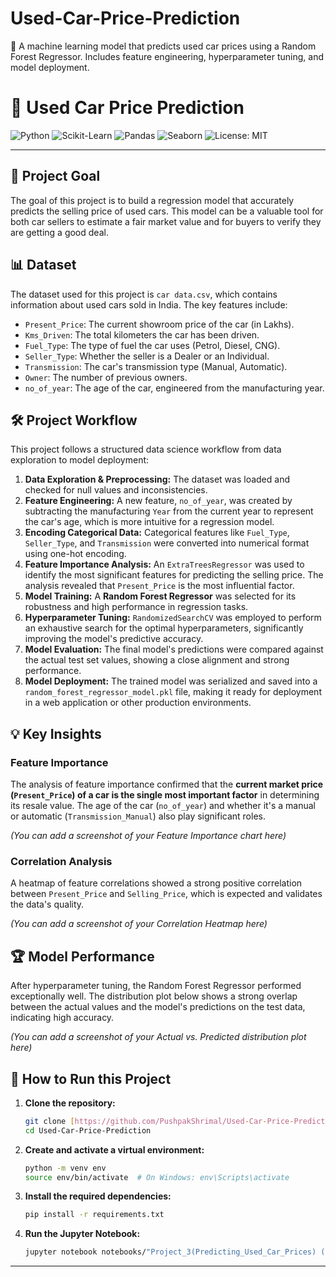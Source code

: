 # Used-Car-Price-Prediction
🚗 A machine learning model that predicts used car prices using a Random Forest Regressor. Includes feature engineering, hyperparameter tuning, and model deployment.


# 🚗 Used Car Price Prediction

![Python](https://img.shields.io/badge/Python-3.9%2B-blue.svg?logo=python&logoColor=white)
![Scikit-Learn](https://img.shields.io/badge/Scikit--Learn-0.24%2B-orange?logo=scikit-learn)
![Pandas](https://img.shields.io/badge/Pandas-1.3%2B-150458?logo=pandas)
![Seaborn](https://img.shields.io/badge/Seaborn-0.11%2B-150458?logo=seaborn)
![License: MIT](https://img.shields.io/badge/License-MIT-yellow.svg)

---

## 🎯 Project Goal

The goal of this project is to build a regression model that accurately predicts the selling price of used cars. This model can be a valuable tool for both car sellers to estimate a fair market value and for buyers to verify they are getting a good deal.

## 📊 Dataset

The dataset used for this project is `car data.csv`, which contains information about used cars sold in India. The key features include:

-   `Present_Price`: The current showroom price of the car (in Lakhs).
-   `Kms_Driven`: The total kilometers the car has been driven.
-   `Fuel_Type`: The type of fuel the car uses (Petrol, Diesel, CNG).
-   `Seller_Type`: Whether the seller is a Dealer or an Individual.
-   `Transmission`: The car's transmission type (Manual, Automatic).
-   `Owner`: The number of previous owners.
-   `no_of_year`: The age of the car, engineered from the manufacturing year.

## 🛠️ Project Workflow

This project follows a structured data science workflow from data exploration to model deployment:

1.  **Data Exploration & Preprocessing:** The dataset was loaded and checked for null values and inconsistencies.
2.  **Feature Engineering:** A new feature, `no_of_year`, was created by subtracting the manufacturing `Year` from the current year to represent the car's age, which is more intuitive for a regression model.
3.  **Encoding Categorical Data:** Categorical features like `Fuel_Type`, `Seller_Type`, and `Transmission` were converted into numerical format using one-hot encoding.
4.  **Feature Importance Analysis:** An `ExtraTreesRegressor` was used to identify the most significant features for predicting the selling price. The analysis revealed that `Present_Price` is the most influential factor.
5.  **Model Training:** A **Random Forest Regressor** was selected for its robustness and high performance in regression tasks.
6.  **Hyperparameter Tuning:** `RandomizedSearchCV` was employed to perform an exhaustive search for the optimal hyperparameters, significantly improving the model's predictive accuracy.
7.  **Model Evaluation:** The final model's predictions were compared against the actual test set values, showing a close alignment and strong performance.
8.  **Model Deployment:** The trained model was serialized and saved into a `random_forest_regressor_model.pkl` file, making it ready for deployment in a web application or other production environments.

## 💡 Key Insights

### Feature Importance

The analysis of feature importance confirmed that the **current market price (`Present_Price`) of a car is the single most important factor** in determining its resale value. The age of the car (`no_of_year`) and whether it's a manual or automatic (`Transmission_Manual`) also play significant roles.

*(You can add a screenshot of your Feature Importance chart here)*

### Correlation Analysis

A heatmap of feature correlations showed a strong positive correlation between `Present_Price` and `Selling_Price`, which is expected and validates the data's quality.

*(You can add a screenshot of your Correlation Heatmap here)*

## 🏆 Model Performance

After hyperparameter tuning, the Random Forest Regressor performed exceptionally well. The distribution plot below shows a strong overlap between the actual values and the model's predictions on the test data, indicating high accuracy.

*(You can add a screenshot of your Actual vs. Predicted distribution plot here)*

## 🚀 How to Run this Project

1.  **Clone the repository:**
    ```bash
    git clone [https://github.com/PushpakShrimal/Used-Car-Price-Prediction.git](https://github.com/PushpakShrimal/Used-Car-Price-Prediction.git)
    cd Used-Car-Price-Prediction
    ```
2.  **Create and activate a virtual environment:**
    ```bash
    python -m venv env
    source env/bin/activate  # On Windows: env\Scripts\activate
    ```
3.  **Install the required dependencies:**
    ```bash
    pip install -r requirements.txt
    ```
4.  **Run the Jupyter Notebook:**
    ```bash
    jupyter notebook notebooks/"Project_3(Predicting_Used_Car_Prices) (1).ipynb"
    ```

---
